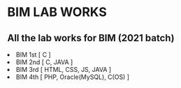 # BIM LAB WORKS

## All the lab works for BIM (2021 batch)

<li>BIM 1st [ C ]</li>
<li>BIM 2nd [ C, JAVA ]</li>
<li>BIM 3rd [ HTML, CSS, JS, JAVA ]</li>
<li>BIM 4th [ PHP, Oracle(MySQL), C(OS) ]</li>
